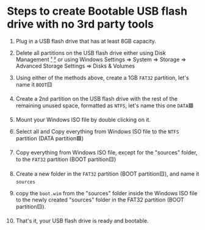 # Steps to create Bootable USB flash drive with no 3rd party tools

1. Plug in a USB flash drive that has at least 8GB capacity.

2. Delete all partitions on the USB flash drive either using Disk Management [¹](https://learn.microsoft.com/en-us/windows-server/storage/disk-management/overview-of-disk-management) [²](https://support.microsoft.com/en-us/windows/help-in-disk-management-ad88ba19-f0d3-0809-7889-830f63e94405) or using Windows Settings => System => Storage => Advanced Storage Settings => Disks & Volumes

3. Using either of the methods above, create a 1GB `FAT32` partition, let's name it `BOOT`🟨

4. Create a 2nd partition on the USB flash drive with the rest of the remaining unused space, formatted as `NTFS`, let's name this one `DATA`🟩

5. Mount your Windows ISO file by double clicking on it.

6. Select all and Copy everything from Windows ISO file to the `NTFS` partition (DATA partition🟩)

7. Copy everything from Windows ISO file, except for the "sources" folder, to the `FAT32` partition (BOOT partition🟨)

8. Create a new folder in the `FAT32` partition (BOOT partition🟨), and name it `sources`

9. copy the `boot.wim` from the "sources" folder inside the Windows ISO file to the newly created "sources" folder in the FAT32 partition (BOOT partition🟨).

10. That's it, your USB flash drive is ready and bootable.
